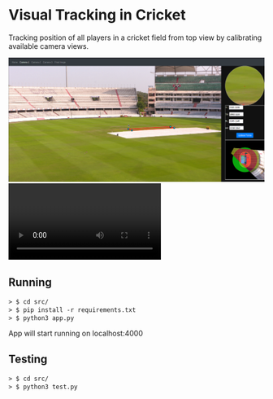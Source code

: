# Visual Tracking in Cricket

Tracking position of all players in a cricket field from top view by calibrating available camera views.

![Calibration](screenshots/calibration.png)
![Annotation](screenshots/annotation.mp4)

## Running
	> $ cd src/
	> $ pip install -r requirements.txt
	> $ python3 app.py 
App will start running on localhost:4000

## Testing
	> $ cd src/
	> $ python3 test.py
